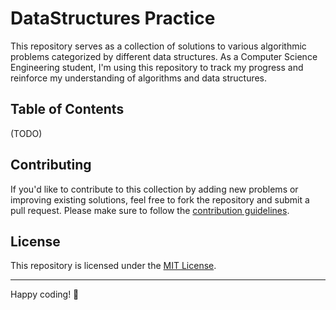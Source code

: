 # DataStructures Practice

This repository serves as a collection of solutions to various algorithmic problems categorized by different data structures. As a Computer Science Engineering student, I'm using this repository to track my progress and reinforce my understanding of algorithms and data structures.

## Table of Contents
(TODO)

## Contributing

If you'd like to contribute to this collection by adding new problems or improving existing solutions, feel free to fork the repository and submit a pull request. Please make sure to follow the [contribution guidelines](CONTRIBUTING.md).

## License

This repository is licensed under the [MIT License](LICENSE.md).

---

Happy coding! 🚀